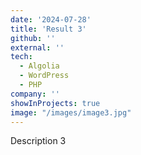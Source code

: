 ```yaml
---
date: '2024-07-28'
title: 'Result 3'
github: ''
external: ''
tech:
  - Algolia
  - WordPress
  - PHP
company: ''
showInProjects: true
image: "/images/image3.jpg"
---
```


Description 3
